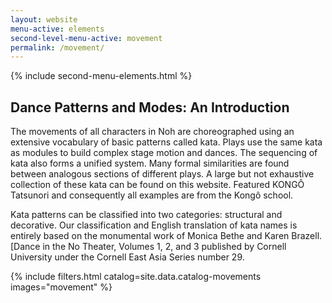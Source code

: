 ```yaml
---
layout: website
menu-active: elements
second-level-menu-active: movement
permalink: /movement/
---
```


{% include second-menu-elements.html %}

<main class="page-content">
  <div class="text-container">
    <h2 class="collapsible collapsible-closed">Dance Patterns and Modes: An Introduction</h2>
    <p>The movements of all characters in Noh are choreographed using an extensive vocabulary of basic patterns called kata. Plays use the same kata as modules to build complex stage motion and dances. The sequencing of kata also forms a unified system. Many formal similarities are found between analogous sections of different plays. A large but not exhaustive collection of these kata can be found on this website. Featured KONGÔ Tatsunori and consequently all examples are from the Kongô school.</p>
    <p>Kata patterns can be classified into two categories: structural and decorative. Our classification and English translation of kata names is entirely based on the monumental work of Monica Bethe and Karen Brazell. [Dance in the No Theater, Volumes 1, 2, and 3 published by Cornell University under the Cornell East Asia Series number 29.</p> 
  </div>

  {% include filters.html catalog=site.data.catalog-movements images="movement" %}

</main>
